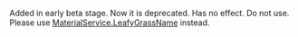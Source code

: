 Added in early beta stage. Now it is deprecated. Has no effect. Do not
use. Please use [MaterialService.LeafyGrassName](https://create.roblox.com/docs/reference/engine/classes/MaterialService#LeafyGrassName) instead.